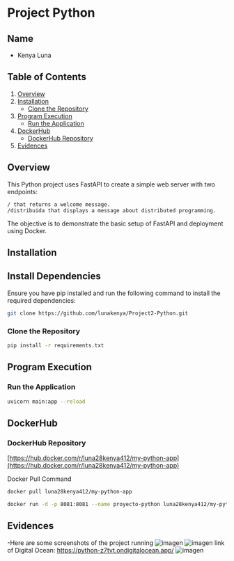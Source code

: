 # Project Python

## Name

- Kenya Luna

## Table of Contents

1. [Overview](#overview)
2. [Installation](#installation)
   - [Clone the Repository](#clone-the-repository)
3. [Program Execution](#program-execution)
   - [Run the Application](#run-the-application)
4. [DockerHub](#dockerhub)
   - [DockerHub Repository](#dockerhub-repository)
5. [Evidences](#evidences)

## Overview
This Python project uses FastAPI to create a simple web server with two endpoints:

    / that returns a welcome message.
    /distribuida that displays a message about distributed programming.

The objective is to demonstrate the basic setup of FastAPI and deployment using Docker.

## Installation
## Install Dependencies

Ensure you have pip installed and run the following command to install the required dependencies:
```sh
git clone https://github.com/lunakenya/Project2-Python.git
```
### Clone the Repository

```sh
pip install -r requirements.txt
```

## Program Execution
### Run the Application
```sh
uvicorn main:app --reload
```
## DockerHub
### DockerHub Repository

[https://hub.docker.com/r/luna28kenya412/my-python-app](https://hub.docker.com/r/luna28kenya412/my-python-app)

Docker Pull Command
```sh
docker pull luna28kenya412/my-python-app
```
```sh
docker run -d -p 8081:8081 --name proyecto-python luna28kenya412/my-python-app
```

## Evidences
-Here are some screenshots of the project running 
![imagen](https://github.com/user-attachments/assets/b1a2f6f1-73f0-4272-a8cc-5b3838c8bbc8)
![imagen](https://github.com/user-attachments/assets/764501ac-3f82-44c9-97a9-9328d5c026eb)
link of Digital Ocean: https://python-z7tvt.ondigitalocean.app/
![imagen](https://github.com/user-attachments/assets/193c2d89-a617-4a46-b074-725505817d59)


